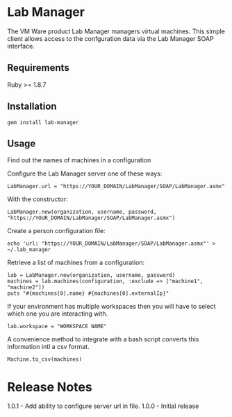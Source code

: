 Lab Manager
===========
The VM Ware product Lab Manager managers virtual machines. This simple
client allows access to the confguration data via the Lab Manager SOAP
interface.

Requirements
------------
Ruby >= 1.8.7

Installation
------------
```
gem install lab-manager
```

Usage
-----
Find out the names of machines in a configuration

Configure the Lab Manager server one of these ways:

```
LabManager.url = "https://YOUR_DOMAIN/LabManager/SOAP/LabManager.asmx"
```

With the constructor:
```
LabManager.new(organization, username, password, "https://YOUR_DOMAIN/LabManager/SOAP/LabManager.asmx")
```

Create a person configuration file:
```
echo 'url: "https://YOUR_DOMAIN/LabManager/SOAP/LabManager.asmx"' > ~/.lab_manager
```

Retrieve a list of machines from a configuration:
```
lab = LabManager.new(organization, username, password)
machines = lab.machines(configuration, :exclude => ["machine1", "machine2"])
puts "#{machines[0].name} #{machines[0].externalIp}"
```

If your environment has multiple workspaces then you will have to select
which one you are interacting with.

```
lab.workspace = "WORKSPACE NAME"
```

A convenience method to integrate with a bash script converts this information
intl a csv format.

```
Machine.to_csv(machines)
```

Release Notes
=============
1.0.1 - Add ability to configure server url in file.
1.0.0 - Initial release
